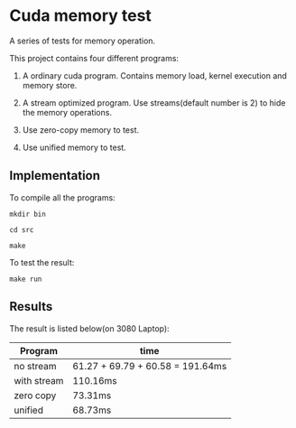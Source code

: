 # Cuda memory test

A series of tests for memory operation.

This project contains four different programs:

1. A ordinary cuda program. Contains memory load, kernel execution and memory store.

2. A stream optimized program. Use streams(default number is 2) to hide the memory operations.

3. Use zero-copy memory to test.

4. Use unified memory to test.

## Implementation

To compile all the programs:

`mkdir bin`

`cd src`

`make`

To test the result:

`make run`

## Results

The result is listed below(on 3080 Laptop):

| Program | time |
| --- | ----------- |
| no stream | 61.27 + 69.79 + 60.58 = 191.64ms |
| with stream | 110.16ms |
| zero copy | 73.31ms |
| unified | 68.73ms |
